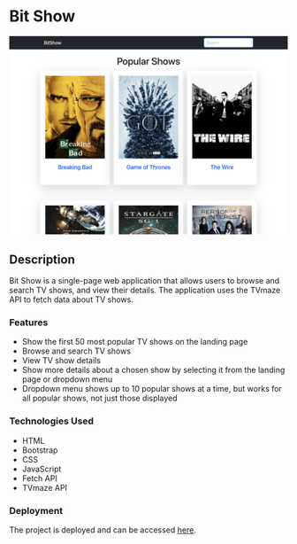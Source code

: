 # Bit Show

![Screenshot of a landing page](bit-show.png)

## Description

Bit Show is a single-page web application that allows users to browse and search TV shows, and view their details. The application uses the TVmaze API to fetch data about TV shows.

### Features

- Show the first 50 most popular TV shows on the landing page 
- Browse and search TV shows
- View TV show details 
- Show more details about a chosen show by selecting it from the landing page or     dropdown menu 
- Dropdown menu shows up to 10 popular shows at a time, but works for all popular shows, not just those displayed

### Technologies Used

- HTML
- Bootstrap
- CSS
- JavaScript
- Fetch API
- TVmaze API

### Deployment

The project is deployed and can be accessed [here](https://tijanamilenkovic-bit-show.netlify.app).


